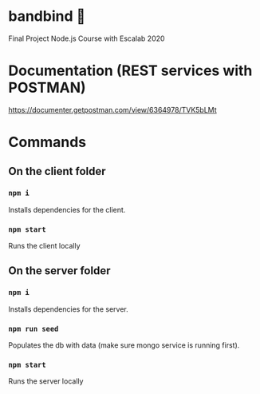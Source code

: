 # bandbind 🤘

Final Project Node.js Course with Escalab 2020

# Documentation (REST services with POSTMAN)

https://documenter.getpostman.com/view/6364978/TVK5bLMt

# Commands

## On the client folder

### `npm i`

Installs dependencies for the client.

### `npm start`

Runs the client locally

## On the server folder

### `npm i`

Installs dependencies for the server.

### `npm run seed`

Populates the db with data (make sure mongo service is running first).

### `npm start`

Runs the server locally
